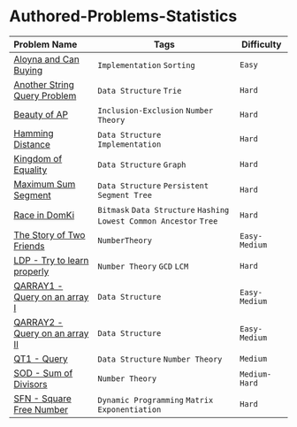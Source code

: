 # Authored-Problems-Statistics

|Problem Name|Tags|Difficulty|
|:---|---|---|
|[Aloyna and Can Buying](https://toph.co/p/aloyna-and-can-buying)|`Implementation` `Sorting` | `Easy` |
|[Another String Query Problem](https://toph.co/p/another-string-query-problem)| `Data Structure` `Trie` | `Hard` |
|[Beauty of AP](https://toph.co/p/beauty-of-ap)| `Inclusion-Exclusion` `Number Theory` | `Hard` |
|[Hamming Distance](https://toph.co/p/hamming-distance)| `Data Structure` ` Implementation` | `Hard` |
|[Kingdom of Equality](https://toph.co/p/kingdom-of-equality)| `Data Structure` `Graph` | `Hard` |
|[Maximum Sum Segment](https://toph.co/p/maximum-sum-segment)| `Data Structure` `Persistent Segment Tree`| `Hard` |
|[Race in DomKi](https://toph.co/p/race-in-domki)| `Bitmask` `Data Structure` `Hashing` `Lowest Common Ancestor` `Tree` | `Hard` |
|[The Story of Two Friends](https://toph.co/p/the-story-of-two-friends)| `NumberTheory` | `Easy-Medium` |
|[LDP - Try to learn properly](https://www.spoj.com/problems/LDP/)| `Number Theory` `GCD` `LCM` | `Hard` |
|[QARRAY1 - Query on an array I](https://www.spoj.com/problems/QARRAY1/)| `Data Structure` | `Easy-Medium`|
|[QARRAY2 - Query on an array II](https://www.spoj.com/problems/QARRAY2/)| `Data Structure` | `Easy-Medium`|
|[QT1 - Query](https://www.spoj.com/problems/QT1/)| `Data Structure` `Number Theory` | `Medium` |
|[SOD - Sum of Divisors](https://www.spoj.com/problems/SOD/)| `Number Theory` | `Medium-Hard` |
|[SFN - Square Free Number](https://www.spoj.com/problems/SFN/)| `Dynamic Programming` `Matrix Exponentiation` | `Hard` |
